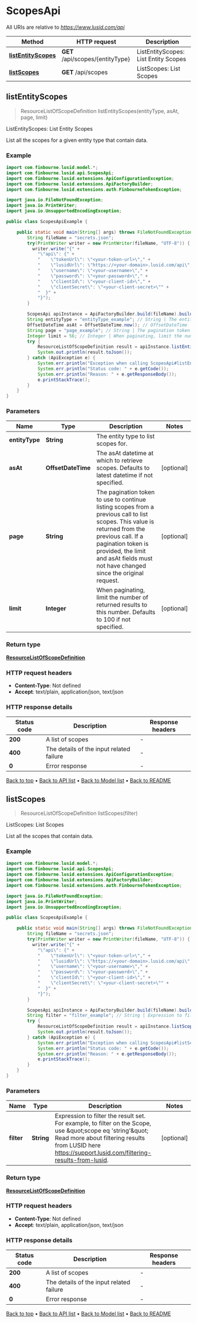 # ScopesApi

All URIs are relative to *https://www.lusid.com/api*

| Method | HTTP request | Description |
|------------- | ------------- | -------------|
| [**listEntityScopes**](ScopesApi.md#listEntityScopes) | **GET** /api/scopes/{entityType} | ListEntityScopes: List Entity Scopes |
| [**listScopes**](ScopesApi.md#listScopes) | **GET** /api/scopes | ListScopes: List Scopes |



## listEntityScopes

> ResourceListOfScopeDefinition listEntityScopes(entityType, asAt, page, limit)

ListEntityScopes: List Entity Scopes

List all the scopes for a given entity type that contain data.

### Example

```java
import com.finbourne.lusid.model.*;
import com.finbourne.lusid.api.ScopesApi;
import com.finbourne.lusid.extensions.ApiConfigurationException;
import com.finbourne.lusid.extensions.ApiFactoryBuilder;
import com.finbourne.lusid.extensions.auth.FinbourneTokenException;

import java.io.FileNotFoundException;
import java.io.PrintWriter;
import java.io.UnsupportedEncodingException;

public class ScopesApiExample {

    public static void main(String[] args) throws FileNotFoundException, UnsupportedEncodingException, ApiConfigurationException, FinbourneTokenException {
        String fileName = "secrets.json";
        try(PrintWriter writer = new PrintWriter(fileName, "UTF-8")) {
          writer.write("{" +
            "\"api\": {" +
            "    \"tokenUrl\": \"<your-token-url>\"," +
            "    \"lusidUrl\": \"https://<your-domain>.lusid.com/api\"," +
            "    \"username\": \"<your-username>\"," +
            "    \"password\": \"<your-password>\"," +
            "    \"clientId\": \"<your-client-id>\"," +
            "    \"clientSecret\": \"<your-client-secret>\"" +
            "  }" +
            "}");
        }

        ScopesApi apiInstance = ApiFactoryBuilder.build(fileName).build(ScopesApi.class);
        String entityType = "entityType_example"; // String | The entity type to list scopes for.
        OffsetDateTime asAt = OffsetDateTime.now(); // OffsetDateTime | The asAt datetime at which to retrieve scopes. Defaults to latest datetime if not specified.
        String page = "page_example"; // String | The pagination token to use to continue listing scopes from a previous call to list scopes.   This value is returned from the previous call. If a pagination token is provided, the limit and asAt fields   must not have changed since the original request.
        Integer limit = 56; // Integer | When paginating, limit the number of returned results to this number. Defaults to 100 if not specified.
        try {
            ResourceListOfScopeDefinition result = apiInstance.listEntityScopes(entityType, asAt, page, limit).execute();
            System.out.println(result.toJson());
        } catch (ApiException e) {
            System.err.println("Exception when calling ScopesApi#listEntityScopes");
            System.err.println("Status code: " + e.getCode());
            System.err.println("Reason: " + e.getResponseBody());
            e.printStackTrace();
        }
    }
}
```

### Parameters


| Name | Type | Description  | Notes |
|------------- | ------------- | ------------- | -------------|
| **entityType** | **String**| The entity type to list scopes for. | |
| **asAt** | **OffsetDateTime**| The asAt datetime at which to retrieve scopes. Defaults to latest datetime if not specified. | [optional] |
| **page** | **String**| The pagination token to use to continue listing scopes from a previous call to list scopes.   This value is returned from the previous call. If a pagination token is provided, the limit and asAt fields   must not have changed since the original request. | [optional] |
| **limit** | **Integer**| When paginating, limit the number of returned results to this number. Defaults to 100 if not specified. | [optional] |

### Return type

[**ResourceListOfScopeDefinition**](ResourceListOfScopeDefinition.md)

### HTTP request headers

- **Content-Type**: Not defined
- **Accept**: text/plain, application/json, text/json


### HTTP response details
| Status code | Description | Response headers |
|-------------|-------------|------------------|
| **200** | A list of scopes |  -  |
| **400** | The details of the input related failure |  -  |
| **0** | Error response |  -  |

[Back to top](#) &#8226; [Back to API list](../README.md#documentation-for-api-endpoints) &#8226; [Back to Model list](../README.md#documentation-for-models) &#8226; [Back to README](../README.md)


## listScopes

> ResourceListOfScopeDefinition listScopes(filter)

ListScopes: List Scopes

List all the scopes that contain data.

### Example

```java
import com.finbourne.lusid.model.*;
import com.finbourne.lusid.api.ScopesApi;
import com.finbourne.lusid.extensions.ApiConfigurationException;
import com.finbourne.lusid.extensions.ApiFactoryBuilder;
import com.finbourne.lusid.extensions.auth.FinbourneTokenException;

import java.io.FileNotFoundException;
import java.io.PrintWriter;
import java.io.UnsupportedEncodingException;

public class ScopesApiExample {

    public static void main(String[] args) throws FileNotFoundException, UnsupportedEncodingException, ApiConfigurationException, FinbourneTokenException {
        String fileName = "secrets.json";
        try(PrintWriter writer = new PrintWriter(fileName, "UTF-8")) {
          writer.write("{" +
            "\"api\": {" +
            "    \"tokenUrl\": \"<your-token-url>\"," +
            "    \"lusidUrl\": \"https://<your-domain>.lusid.com/api\"," +
            "    \"username\": \"<your-username>\"," +
            "    \"password\": \"<your-password>\"," +
            "    \"clientId\": \"<your-client-id>\"," +
            "    \"clientSecret\": \"<your-client-secret>\"" +
            "  }" +
            "}");
        }

        ScopesApi apiInstance = ApiFactoryBuilder.build(fileName).build(ScopesApi.class);
        String filter = "filter_example"; // String | Expression to filter the result set.   For example, to filter on the Scope, use \"scope eq 'string'\"   Read more about filtering results from LUSID here https://support.lusid.com/filtering-results-from-lusid.
        try {
            ResourceListOfScopeDefinition result = apiInstance.listScopes(filter).execute();
            System.out.println(result.toJson());
        } catch (ApiException e) {
            System.err.println("Exception when calling ScopesApi#listScopes");
            System.err.println("Status code: " + e.getCode());
            System.err.println("Reason: " + e.getResponseBody());
            e.printStackTrace();
        }
    }
}
```

### Parameters


| Name | Type | Description  | Notes |
|------------- | ------------- | ------------- | -------------|
| **filter** | **String**| Expression to filter the result set.   For example, to filter on the Scope, use \&quot;scope eq &#39;string&#39;\&quot;   Read more about filtering results from LUSID here https://support.lusid.com/filtering-results-from-lusid. | [optional] |

### Return type

[**ResourceListOfScopeDefinition**](ResourceListOfScopeDefinition.md)

### HTTP request headers

- **Content-Type**: Not defined
- **Accept**: text/plain, application/json, text/json


### HTTP response details
| Status code | Description | Response headers |
|-------------|-------------|------------------|
| **200** | A list of scopes |  -  |
| **400** | The details of the input related failure |  -  |
| **0** | Error response |  -  |

[Back to top](#) &#8226; [Back to API list](../README.md#documentation-for-api-endpoints) &#8226; [Back to Model list](../README.md#documentation-for-models) &#8226; [Back to README](../README.md)

